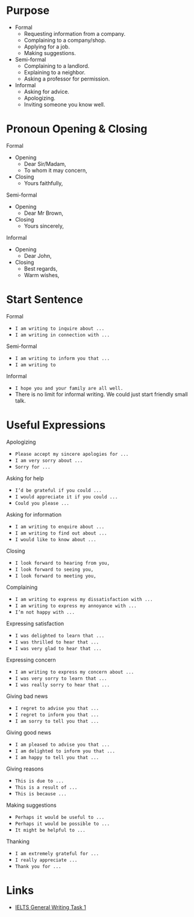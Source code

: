 # Purpose

- Formal
  - Requesting information from a company.
  - Complaining to a company/shop.
  - Applying for a job.
  - Making suggestions.
- Semi-formal
  - Complaining to a landlord.
  - Explaining to a neighbor.
  - Asking a professor for permission.
- Informal
  - Asking for advice.
  - Apologizing.
  - Inviting someone you know well.

# Pronoun Opening & Closing

Formal
- Opening
  - Dear Sir/Madam,
  - To whom it may concern,
- Closing
  - Yours faithfully,

Semi-formal
- Opening
  - Dear Mr Brown,
- Closing
  - Yours sincerely,

Informal
- Opening
  - Dear John,
- Closing
  - Best regards,
  - Warm wishes,

# Start Sentence

Formal
- `I am writing to inquire about ...`
- `I am writing in connection with ...`

Semi-formal
- `I am writing to inform you that ...`
- `I am writing to`

Informal
- `I hope you and your family are all well.`
- There is no limit for informal writing. We could just start friendly small talk.

# Useful Expressions

Apologizing
- `Please accept my sincere apologies for ...`
- `I am very sorry about ...`
- `Sorry for ...`

Asking for help
- `I’d be grateful if you could ...`
- `I would appreciate it if you could ...`
- `Could you please ...`

Asking for information
- `I am writing to enquire about ...`
- `I am writing to find out about ...`
- `I would like to know about ...`

Closing
- `I look forward to hearing from you,`
- `I look forward to seeing you,`
- `I look forward to meeting you,`

Complaining
- `I am writing to express my dissatisfaction with ...`
- `I am writing to express my annoyance with ...`
- `I’m not happy with ...`

Expressing satisfaction
- `I was delighted to learn that ...`
- `I was thrilled to hear that ...`
- `I was very glad to hear that ...`

Expressing concern
- `I am writing to express my concern about ...`
- `I was very sorry to learn that ...`
- `I was really sorry to hear that ...`

Giving bad news
- `I regret to advise you that ... `
- `I regret to inform you that ... `
- `I am sorry to tell you that ... `

Giving good news
- `I am pleased to advise you that ...`
- `I am delighted to inform you that ...`
- `I am happy to tell you that ...`

Giving reasons
- `This is due to ...`
- `This is a result of ...`
- `This is because ...`

Making suggestions
- `Perhaps it would be useful to ...`
- `Perhaps it would be possible to ...`
- `It might be helpful to ...`

Thanking
- `I am extremely grateful for ...`
- `I really appreciate ...`
- `Thank you for ...`

# Links

- [IELTS General Writing Task 1](https://www.engvid.com/english-resource/ielts-general-task-1-letter-writing/)